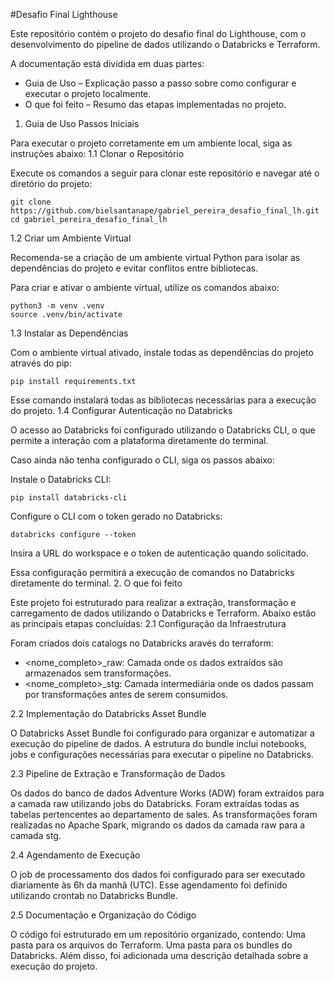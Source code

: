 #Desafio Final Lighthouse

Este repositório contém o projeto do desafio final do Lighthouse, com o desenvolvimento do pipeline de dados utilizando o Databricks e Terraform.

A documentação está dividida em duas partes:

- Guia de Uso – Explicação passo a passo sobre como configurar e executar o projeto localmente.
- O que foi feito – Resumo das etapas implementadas no projeto.

1. Guia de Uso
Passos Iniciais

Para executar o projeto corretamente em um ambiente local, siga as instruções abaixo:
1.1 Clonar o Repositório

Execute os comandos a seguir para clonar este repositório e navegar até o diretório do projeto:

    git clone https://github.com/bielsantanape/gabriel_pereira_desafio_final_lh.git
    cd gabriel_pereira_desafio_final_lh

1.2 Criar um Ambiente Virtual

Recomenda-se a criação de um ambiente virtual Python para isolar as dependências do projeto e evitar conflitos entre bibliotecas.

Para criar e ativar o ambiente virtual, utilize os comandos abaixo:

    python3 -m venv .venv
    source .venv/bin/activate  

1.3 Instalar as Dependências

Com o ambiente virtual ativado, instale todas as dependências do projeto através do pip:

    pip install requirements.txt

Esse comando instalará todas as bibliotecas necessárias para a execução do projeto.
1.4 Configurar Autenticação no Databricks

O acesso ao Databricks foi configurado utilizando o Databricks CLI, o que permite a interação com a plataforma diretamente do terminal.

Caso ainda não tenha configurado o CLI, siga os passos abaixo:

Instale o Databricks CLI:

    pip install databricks-cli

Configure o CLI com o token gerado no Databricks:

    databricks configure --token

Insira a URL do workspace e o token de autenticação quando solicitado.

Essa configuração permitirá a execução de comandos no Databricks diretamente do terminal.
2. O que foi feito

Este projeto foi estruturado para realizar a extração, transformação e carregamento de dados utilizando o Databricks e Terraform. Abaixo estão as principais etapas concluídas:
2.1 Configuração da Infraestrutura

Foram criados dois catalogs no Databricks aravés do terraform:
- <nome_completo>_raw: Camada onde os dados extraídos são armazenados sem transformações.
- <nome_completo>_stg: Camada intermediária onde os dados passam por transformações antes de serem consumidos.

2.2 Implementação do Databricks Asset Bundle

O Databricks Asset Bundle foi configurado para organizar e automatizar a execução do pipeline de dados.
A estrutura do bundle inclui notebooks, jobs e configurações necessárias para executar o pipeline no Databricks.

2.3 Pipeline de Extração e Transformação de Dados

Os dados do banco de dados Adventure Works (ADW) foram extraídos para a camada raw utilizando jobs do Databricks.
Foram extraídas todas as tabelas pertencentes ao departamento de sales.
As transformações foram realizadas no Apache Spark, migrando os dados da camada raw para a camada stg.

2.4 Agendamento de Execução

O job de processamento dos dados foi configurado para ser executado diariamente às 6h da manhã (UTC).
Esse agendamento foi definido utilizando crontab no Databricks Bundle.

2.5 Documentação e Organização do Código

O código foi estruturado em um repositório organizado, contendo:
Uma pasta para os arquivos do Terraform.
Uma pasta para os bundles do Databricks.
Além disso, foi adicionada uma descrição detalhada sobre a execução do projeto.
